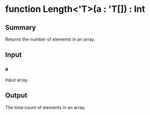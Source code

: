 # function Length<'T>(a : 'T[]) : Int

## Summary
Returns the number of elements in an array.

## Input
### a
Input array.

## Output
The total count of elements in an array.
